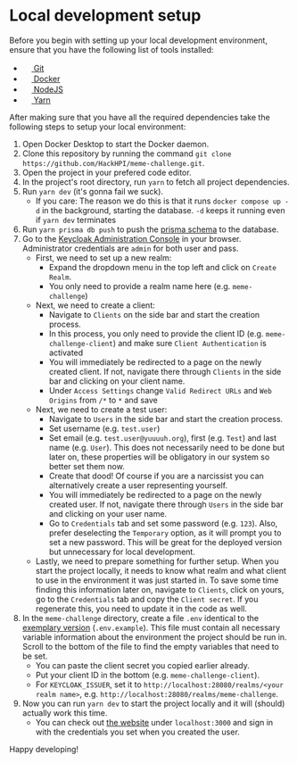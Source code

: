 # Local development setup

Before you begin with setting up your local development environment, ensure that you have the following list of tools installed:

- [<img
  src="https://user-images.githubusercontent.com/82543715/142914382-5be71efd-9e34-46c2-aad6-04255c430594.png"
  width="16" height="16"> Git](https://git-scm.com/downloads)
- [<img
  src="https://user-images.githubusercontent.com/58258541/143049489-668aea70-bb2c-420d-b3e8-e0edc42a4e92.png"
  width="16" height="16"> Docker](https://docs.docker.com/get-docker/)
- [<img
  src="https://user-images.githubusercontent.com/58258541/143050266-4a2030d1-c319-447d-812b-2ad8a4020d48.png"
  width="16" height="16"> NodeJS](https://nodejs.org)
- [<img
  src="https://user-images.githubusercontent.com/58258541/143050227-b374b1f7-e28e-4b90-b7f0-b9112521d3b1.png"
  width="16" height="16"> Yarn](https://yarnpkg.com/)

After making sure that you have all the required dependencies take the following steps to setup your local environment:

1. Open Docker Desktop to start the Docker daemon.
2. Clone this repository by running the command `git clone https://github.com/HackHPI/meme-challenge.git`.
3. Open the project in your prefered code editor.
4. In the project's root directory, run `yarn` to fetch all project dependencies.
5. Run `yarn dev` (it's gonna fail we suck).
   - If you care: The reason we do this is that it runs `docker compose up -d` in the background, starting the database. `-d` keeps it running even if `yarn dev` terminates
6. Run `yarn prisma db push` to push the [prisma schema](/prisma/schema.prisma) to the database.
7. Go to the [Keycloak Administration Console](http://localhost:28080/admin/master/console/) in your browser. Administrator credentials are `admin` for both user and pass.
   - First, we need to set up a new realm:
     - Expand the dropdown menu in the top left and click on `Create Realm`.
     - You only need to provide a realm name here (e.g. `meme-challenge`)
   - Next, we need to create a client:
     - Navigate to `Clients` on the side bar and start the creation process.
     - In this process, you only need to provide the client ID (e.g. `meme-challenge-client`) and make sure `Client Authentication` is activated
     - You will immediately be redirected to a page on the newly created client. If not, navigate there through `Clients` in the side bar and clicking on your client name.
     - Under `Access Settings` change `Valid Redirect URLs` and `Web Origins` from `/*` to `*` and save
   - Next, we need to create a test user:
     - Navigate to `Users` in the side bar and start the creation process.
     - Set username (e.g. `test.user`)
     - Set email (e.g. `test.user@yuuuuh.org`), first (e.g. `Test`) and last name (e.g. `User`). This does not necessarily need to be done but later on, these properties will be obligatory in our system so better set them now.
     - Create that dood! Of course if you are a narcissist you can alternatively create a user representing yourself.
     - You will immediately be redirected to a page on the newly created user. If not, navigate there through `Users` in the side bar and clicking on your user name.
     - Go to `Credentials` tab and set some password (e.g. `123`). Also, prefer deselecting the `Temporary` option, as it will prompt you to set a new password. This will be great for the deployed version but unnecessary for local development.
   - Lastly, we need to prepare something for further setup. When you start the project locally, it needs to know what realm and what client to use in the environment it was just started in. To save some time finding this information later on, navigate to `Clients`, click on yours, go to the `Credentials` tab and copy the `Client secret`. If you regenerate this, you need to update it in the code as well.
8. In the `meme-challenge` directory, create a file `.env` identical to the [exemplary version](.env.example) (`.env.example`). This file must contain all necessary variable information about the environment the project should be run in. Scroll to the bottom of the file to find the empty variables that need to be set.
   - You can paste the client secret you copied earlier already.
   - Put your client ID in the bottom (e.g. `meme-challenge-client`).
   - For `KEYCLOAK_ISSUER`, set it to `http://localhost:28080/realms/<your realm name>`, e.g. `http://localhost:28080/realms/meme-challenge`.
9. Now you can run `yarn dev` to start the project locally and it will (should) actually work this time.
   - You can check out [the website](http://localhost:3000) under `localhost:3000` and sign in with the credentials you set when you created the user.

Happy developing!
